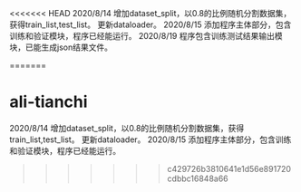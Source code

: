 <<<<<<< HEAD
2020/8/14 增加dataset_split，以0.8的比例随机分割数据集，获得train_list,test_list。 更新dataloader。 
2020/8/15 添加程序主体部分，包含训练和验证模块，程序已经能运行。
2020/8/19 程序包含训练测试结果输出模块，已能生成json结果文件。

=======
# ali-tianchi
2020/8/14
增加dataset_split，以0.8的比例随机分割数据集，获得train_list,test_list。
更新dataloader。
2020/8/15
添加程序主体部分，包含训练和验证模块，程序已经能运行。
>>>>>>> c429726b3810641e1d56e891720cdbbc16848a66
